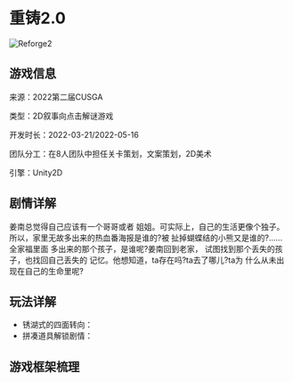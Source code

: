 # **重铸2.0**

![Reforge2](https://s2.loli.net/2022/09/22/3i2NT1lFnzmI5yc.png)

## 游戏信息

来源：2022第二届CUSGA

类型：2D叙事向点击解谜游戏

开发时长：2022-03-21/2022-05-16

团队分工：在8人团队中担任关卡策划，文案策划，2D美术

引擎：Unity2D

## 剧情详解

姜南总觉得自己应该有一个哥哥或者 姐姐。可实际上，自己的生活更像个独子。所以，家里无故多出来的热血番海报是谁的?被 扯掉蝴蝶结的小熊又是谁的?......全家福里面 多出来的那个孩子，是谁呢?姜南回到老家， 试图找到那个丢失的孩子，也找回自己丢失的 记忆。他想知道，ta存在吗?ta去了哪儿?ta为 什么从未出现在自己的生命里呢?

## 玩法详解

- 锈湖式的四面转向：
- 拼凑道具解锁剧情：

## 游戏框架梳理

